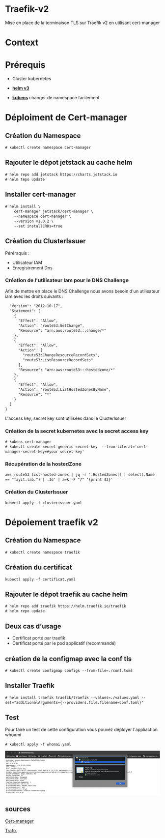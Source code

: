 # Traefik-v2

Mise en place de la terminaison TLS sur Traefik v2 en utilisant cert-manager 

# Context


# Prérequis 

- Cluster kubernetes 

- [**helm v3**](https://helm.sh/docs/intro/install/)
  
- [**kubens**](https://blog.zwindler.fr/2018/08/28/utiliser-kubectx-kubens-pour-changer-facilement-de-context-et-de-namespace-dans-kubernetes/) 
    changer de namespace facilement 



# Déploiment de Cert-manager

## Création du Namespace

```
# kubectl create namespace cert-manager
```

## Rajouter le dépot jetstack au cache helm 

```
# helm repo add jetstack https://charts.jetstack.io
# helm tepo update 
```

## Installer cert-manager

```
# helm install \
    cert-manager jetstack/cert-manager \
    --namespace cert-manager \
    --version v1.0.2 \
    --set installCRDs=true
```
## Création du ClusterIssuer 

Péréraquis : 

- Utilisateur IAM 
- Enregistrement Dns 


### Création de l'utilisateur Iam pour le DNS Challenge 

Afin de mettre en place le DNS Challenge nous avons besoin d'un utilisateur iam avec les droits suivants : 
```
  "Version": "2012-10-17",
  "Statement": [
    {
      "Effect": "Allow",
      "Action": "route53:GetChange",
      "Resource": "arn:aws:route53:::change/*"
    },
    {
      "Effect": "Allow",
      "Action": [
        "route53:ChangeResourceRecordSets",
        "route53:ListResourceRecordSets"
      ],
      "Resource": "arn:aws:route53:::hostedzone/*"
    },
    {
      "Effect": "Allow",
      "Action": "route53:ListHostedZonesByName",
      "Resource": "*"
    }
  ]
}
```

L'access key, secret key sont utilisées dans le ClusterIssuer

### Création de la secret kubernetes avec la secret access key 

```
# kubens cert-manager 
# kubectl create secret generic secret-key  --from-literal='cert-manager-secret-key=#your secret key'
```

### Récupération de la hostedZone 

```
aws route53 list-hosted-zones | jq -r '.HostedZones[] | select(.Name == "fayit.lab.") | .Id' | awk -F "/" '{print $3}'
```


### Création du ClusterIssuer 

```
kubectl apply -f clusterissuer.yaml
```



# Dépoiement traefik v2 

## Création du Namespace 

```
# kubectl create namespace traefik
```


## Création du certificat 

```
kubectl apply -f certificat.yaml
```

## Rajouter le dépot traefik au cache helm 

```
# helm repo add traefik https://helm.traefik.io/traefik
# helm repo update
```


## Deux cas d'usage 

- Certificat porté par traefik 
- Certificat porté par le pod applicatif (recommandé)  


## création de la configmap avec la conf tls 

``` 
# kubectl create configmap configs --from-file=./conf.toml
```

## Installer Traefik  

```
# helm install traefik traefik/traefik --values=./values.yaml --set="additionalArguments={--providers.file.filename=conf.toml}"
```

## Test
Pour faire un test de cette configuration vous pouvez déployer l'appliaction whoami
```
# kubectl apply -f whomai.yaml
```

![alt text](https://github.com/Zouaui/traefik-v2/blob/main/infra/whoami.png)


## sources 

[Cert-manager](https://cert-manager.io/docs/installation/kubernetes/)

[Trafik](https://doc.traefik.io/traefik/getting-started/install-traefik/)
